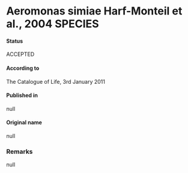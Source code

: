 # Aeromonas simiae Harf-Monteil et al., 2004 SPECIES

#### Status
ACCEPTED

#### According to
The Catalogue of Life, 3rd January 2011

#### Published in
null

#### Original name
null

### Remarks
null